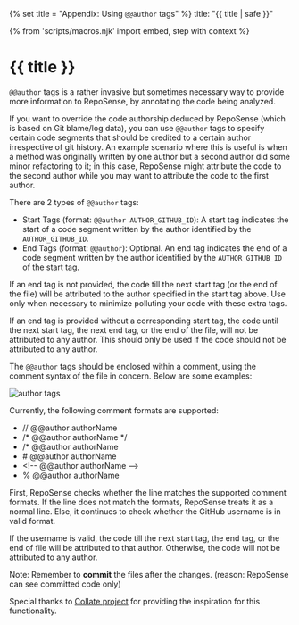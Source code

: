 {% set title = "Appendix: Using `@@author` tags" %}
<frontmatter>
  title: "{{ title | safe }}"
</frontmatter>

{% from 'scripts/macros.njk' import embed, step with context %}

<h1 class="display-4"><md>{{ title }}</md></h1>

<div class="lead">

`@@author` tags is a rather invasive but sometimes necessary way to provide more information to RepoSense, by annotating the code being analyzed.
</div>

If you want to override the code authorship deduced by RepoSense (which is based on Git blame/log data), you can use `@@author` tags to specify certain code segments that should be credited to a certain author irrespective of git history. An example scenario where this is useful is when a method was originally written by one author but a second author did some minor refactoring to it; in this case, RepoSense might attribute the code to the second author while you may want to attribute the code to the first author.

There are 2 types of `@@author` tags:
- Start Tags (format: `@@author AUTHOR_GITHUB_ID`): A start tag indicates the start of a code segment written by the author identified by the `AUTHOR_GITHUB_ID`.
- End Tags (format: `@@author`): Optional. An end tag indicates the end of a code segment written by the author identified by the `AUTHOR_GITHUB_ID` of the start tag.

<box type="info" seamless>

If an end tag is not provided, the code till the next start tag (or the end of the file) will be attributed to the author specified in the start tag above. Use only when necessary to minimize polluting your code with these extra tags.
</box>

<box type="warning" seamless>

If an end tag is provided without a corresponding start tag, the code until the next start tag, the next end tag, or the end of the file, will not be attributed to any author. This should only be used if the code should not be attributed to any author.
</box>

The `@@author` tags should be enclosed within a comment, using the comment syntax of the file in concern. Below are some examples:

![author tags](../images/add-author-tags.png)

Currently, the following comment formats are supported:
<ul>
    <li>// @@author authorName</li>
    <li>/* @@author authorName */</li>
    <li>/* @@author authorName</li>
    <li># @@author authorName</li>
    <li>&lt!-- @@author authorName --&gt</li>
    <li>% @@author authorName</li>  
</ul>

<box type="info" seamless>

First, RepoSense checks whether the line matches the supported comment formats. If the line does not match the formats,
RepoSense treats it as a normal line. Else, it continues to check whether the GitHub username is in valid format.

If the username is valid, the code till the next start tag, the end tag, or the end of file will be attributed to that author.
Otherwise, the code will not be attributed to any author.
</box>

Note: Remember to **commit** the files after the changes. (reason: RepoSense can see committed code only)

Special thanks to [Collate project](https://github.com/se-edu/collate) for providing the inspiration for this functionality.
